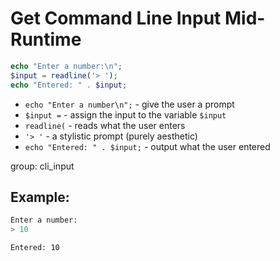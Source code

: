 # Get Command Line Input Mid-Runtime

```php
echo "Enter a number:\n";
$input = readline('> ');
echo "Entered: " . $input;
```

- `echo "Enter a number\n";` - give the user a prompt
- `$input =` - assign the input to the variable ``$input``
- `readline(` - reads what the user enters
- `'> '` - a stylistic prompt (purely aesthetic)
- `echo "Entered: " . $input;` - output what the user entered

group: cli_input

## Example: 
```php
Enter a number:
> 10
```
```
Entered: 10
```

